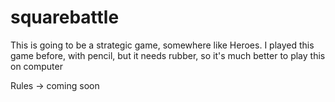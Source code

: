 # squarebattle

This is going to be a strategic game, somewhere like Heroes.
I played this game before, with pencil, but it needs rubber, so it's much better to play this on computer

Rules -> coming soon
